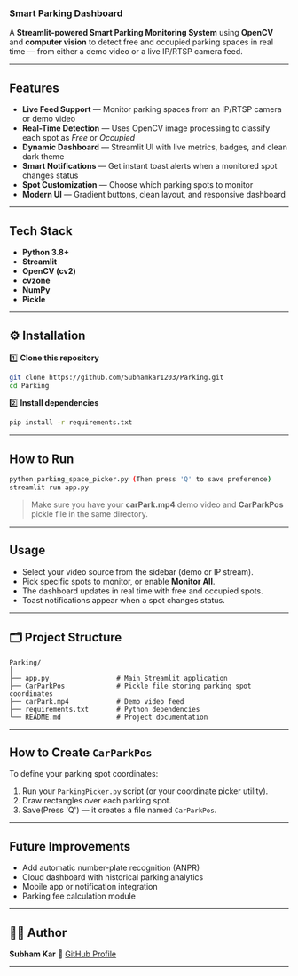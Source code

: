 

###  Smart Parking Dashboard

A **Streamlit-powered Smart Parking Monitoring System** using **OpenCV** and **computer vision** to detect free and occupied parking spaces in real time — from either a demo video or a live IP/RTSP camera feed.

---

##  Features

*  **Live Feed Support** — Monitor parking spaces from an IP/RTSP camera or demo video
*  **Real-Time Detection** — Uses OpenCV image processing to classify each spot as *Free* or *Occupied*
*  **Dynamic Dashboard** — Streamlit UI with live metrics, badges, and clean dark theme
*  **Smart Notifications** — Get instant toast alerts when a monitored spot changes status
*  **Spot Customization** — Choose which parking spots to monitor
*  **Modern UI** — Gradient buttons, clean layout, and responsive dashboard

---





##  Tech Stack

* **Python 3.8+**
* **Streamlit**
* **OpenCV (cv2)**
* **cvzone**
* **NumPy**
* **Pickle**

---

## ⚙️ Installation

1️⃣ **Clone this repository**

```bash
git clone https://github.com/Subhamkar1203/Parking.git
cd Parking
```



2️⃣ **Install dependencies**

```bash
pip install -r requirements.txt
```

---

##  How to Run

```bash
python parking_space_picker.py (Then press 'Q' to save preference)
streamlit run app.py
```

>  Make sure you have your **carPark.mp4** demo video and **CarParkPos** pickle file in the same directory.

---

##  Usage

* Select your video source from the sidebar (demo or IP stream).
* Pick specific spots to monitor, or enable **Monitor All**.
* The dashboard updates in real time with free and occupied spots.
* Toast notifications appear when a spot changes status.

---

## 🗂️ Project Structure

```
Parking/
│
├── app.py                 # Main Streamlit application
├── CarParkPos             # Pickle file storing parking spot coordinates
├── carPark.mp4            # Demo video feed
├── requirements.txt       # Python dependencies
└── README.md              # Project documentation
```

---

##  How to Create `CarParkPos`

To define your parking spot coordinates:

1. Run your `ParkingPicker.py` script (or your coordinate picker utility).
2. Draw rectangles over each parking spot.
3. Save(Press 'Q') — it creates a file named `CarParkPos`.

---

##  Future Improvements

* Add automatic number-plate recognition (ANPR)
* Cloud dashboard with historical parking analytics
* Mobile app or notification integration
* Parking fee calculation module

---

## 👨‍💻 Author

**Subham Kar**
🔗 [GitHub Profile](https://github.com/Subhamkar1203)

---


